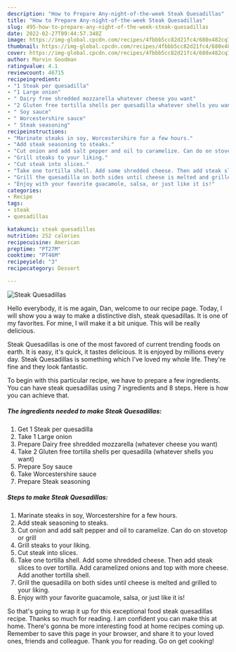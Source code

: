 ```yaml
---
description: "How to Prepare Any-night-of-the-week Steak Quesadillas"
title: "How to Prepare Any-night-of-the-week Steak Quesadillas"
slug: 495-how-to-prepare-any-night-of-the-week-steak-quesadillas
date: 2022-02-27T09:44:57.348Z
image: https://img-global.cpcdn.com/recipes/4fbbb5cc82d21fc4/680x482cq70/steak-quesadillas-recipe-main-photo.jpg
thumbnail: https://img-global.cpcdn.com/recipes/4fbbb5cc82d21fc4/680x482cq70/steak-quesadillas-recipe-main-photo.jpg
cover: https://img-global.cpcdn.com/recipes/4fbbb5cc82d21fc4/680x482cq70/steak-quesadillas-recipe-main-photo.jpg
author: Marvin Goodman
ratingvalue: 4.1
reviewcount: 46715
recipeingredient:
- "1 Steak per quesadilla"
- "1 Large onion"
- " Dairy free shredded mozzarella whatever cheese you want"
- "2 Gluten free tortilla shells per quesadilla whatever shells you want"
- " Soy sauce"
- " Worcestershire sauce"
- " Steak seasoning"
recipeinstructions:
- "Marinate steaks in soy, Worcestershire for a few hours."
- "Add steak seasoning to steaks."
- "Cut onion and add salt pepper and oil to caramelize. Can do on stovetop or grill"
- "Grill steaks to your liking."
- "Cut steak into slices."
- "Take one tortilla shell. Add some shredded cheese. Then add steak slices to over tortilla. Add caramelized onions and top with more cheese. Add another tortilla shell."
- "Grill the quesadilla on both sides until cheese is melted and grilled to your liking."
- "Enjoy with your favorite guacamole, salsa, or just like it is!"
categories:
- Recipe
tags:
- steak
- quesadillas

katakunci: steak quesadillas 
nutrition: 252 calories
recipecuisine: American
preptime: "PT27M"
cooktime: "PT46M"
recipeyield: "3"
recipecategory: Dessert

---
```



![Steak Quesadillas](https://img-global.cpcdn.com/recipes/4fbbb5cc82d21fc4/680x482cq70/steak-quesadillas-recipe-main-photo.jpg)

Hello everybody, it is me again, Dan, welcome to our recipe page. Today, I will show you a way to make a distinctive dish, steak quesadillas. It is one of my favorites. For mine, I will make it a bit unique. This will be really delicious.

Steak Quesadillas is one of the most favored of current trending foods on earth. It is easy, it's quick, it tastes delicious. It is enjoyed by millions every day. Steak Quesadillas is something which I've loved my whole life. They're fine and they look fantastic.




To begin with this particular recipe, we have to prepare a few ingredients. You can have steak quesadillas using 7 ingredients and 8 steps. Here is how you can achieve that.

<!--inarticleads1-->

##### The ingredients needed to make Steak Quesadillas:

1. Get 1 Steak per quesadilla
1. Take 1 Large onion
1. Prepare  Dairy free shredded mozzarella (whatever cheese you want)
1. Take 2 Gluten free tortilla shells per quesadilla (whatever shells you want)
1. Prepare  Soy sauce
1. Take  Worcestershire sauce
1. Prepare  Steak seasoning




<!--inarticleads2-->

##### Steps to make Steak Quesadillas:

1. Marinate steaks in soy, Worcestershire for a few hours.
1. Add steak seasoning to steaks.
1. Cut onion and add salt pepper and oil to caramelize. Can do on stovetop or grill
1. Grill steaks to your liking.
1. Cut steak into slices.
1. Take one tortilla shell. Add some shredded cheese. Then add steak slices to over tortilla. Add caramelized onions and top with more cheese. Add another tortilla shell.
1. Grill the quesadilla on both sides until cheese is melted and grilled to your liking.
1. Enjoy with your favorite guacamole, salsa, or just like it is!




So that's going to wrap it up for this exceptional food steak quesadillas recipe. Thanks so much for reading. I am confident you can make this at home. There's gonna be more interesting food at home recipes coming up. Remember to save this page in your browser, and share it to your loved ones, friends and colleague. Thank you for reading. Go on get cooking!
